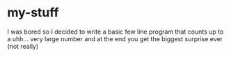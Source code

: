 # my-stuff
I was bored so I decided to write a basic few line program that counts up to a uhh... very large number and at the end you get the biggest surprise ever (not really)

